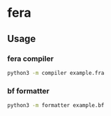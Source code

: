 # fera 

## Usage

### fera compiler
```bash
python3 -m compiler example.fra
```

### bf formatter
```bash
python3 -m formatter example.bf
```